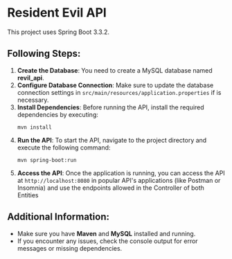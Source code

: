 <h1>Resident Evil API</h1>
<p>This project uses Spring Boot 3.3.2.</p>

<h2>Following Steps:</h2>
<ol>
    <li><strong>Create the Database</strong>: You need to create a MySQL database named <strong>revil_api</strong>.</li>
    <li><strong>Configure Database Connection</strong>: Make sure to update the database connection settings in <code>src/main/resources/application.properties</code> if is necessary.</li>
    <li><strong>Install Dependencies</strong>: Before running the API, install the required dependencies by executing:
        <pre><code>mvn install</code></pre>
    </li>
    <li><strong>Run the API</strong>: To start the API, navigate to the project directory and execute the following command:
        <pre><code>mvn spring-boot:run</code></pre>
    </li>
    <li><strong>Access the API</strong>: Once the application is running, you can access the API at <code>http://localhost:8080</code> in popular API's applications (like Postman or Insomnia) and
    use the endpoints allowed in the Controller of both Entities</li>
</ol>

<h2>Additional Information:</h2>
<ul>
    <li>Make sure you have <strong>Maven</strong> and <strong>MySQL</strong> installed and running.</li>
    <li>If you encounter any issues, check the console output for error messages or missing dependencies.</li>
</ul>
